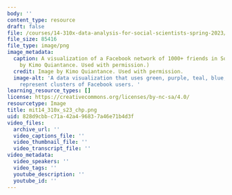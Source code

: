 ```yaml
---
body: ''
content_type: resource
draft: false
file: /courses/14-310x-data-analysis-for-social-scientists-spring-2023/mit14_310x_s23_chp.png
file_size: 85416
file_type: image/png
image_metadata:
  caption: A visualization of a Facebook network of 1000+ friends in Somalia. (Image
    by Kimo Quiantance. Used with permission.)
  credit: Image by Kimo Quiantance. Used with permission.
  image-alt: 'A data visualization that uses green, purple, teal, blue, and pink to
    represent clusters of Facebook users. '
learning_resource_types: []
license: https://creativecommons.org/licenses/by-nc-sa/4.0/
resourcetype: Image
title: mit14_310x_s23_chp.png
uid: 828d9cbb-c71a-42a4-9683-7a46e71b4d3f
video_files:
  archive_url: ''
  video_captions_file: ''
  video_thumbnail_file: ''
  video_transcript_file: ''
video_metadata:
  video_speakers: ''
  video_tags: ''
  youtube_description: ''
  youtube_id: ''
---
```

